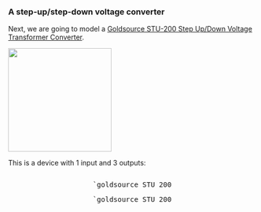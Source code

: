 
### A step-up/step-down voltage converter

Next, we are going to model a
[Goldsource STU-200 Step Up/Down Voltage Transformer Converter][goldsource].

[goldsource]: https://www.amazon.com/Goldsource-STU-200-Voltage-Transformer-Converter/dp/B0022TMB9A/

<img src='goldsource_STU_200.jpg' style='width: 15em'/>

This is a device with 1 input and 3 outputs:


<pre class='mcdp' id='goldsource_STU_200' label='goldsource_STU_200.mcdp'></pre>

<div style='text-align:center'>
    <pre class='ndp_graph_templatized'>`goldsource_STU_200</pre>
    <pre class='ndp_graph_enclosed'>`goldsource_STU_200</pre>
</div>

